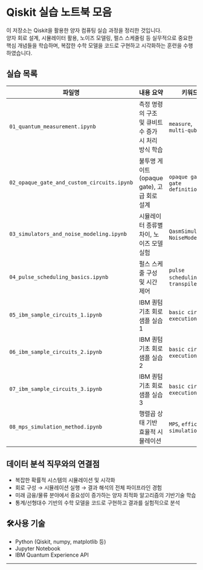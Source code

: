 
# Qiskit 실습 노트북 모음

이 저장소는 Qiskit을 활용한 양자 컴퓨팅 실습 과정을 정리한 것입니다.  
양자 회로 설계, 시뮬레이터 활용, 노이즈 모델링, 펄스 스케줄링 등 실무적으로 중요한 핵심 개념들을 학습하며, 복잡한 수학 모델을 코드로 구현하고 시각화하는 훈련을 수행하였습니다.

## 실습 목록

| 파일명 | 내용 요약 | 키워드 |
|--------|-----------|--------|
| `01_quantum_measurement.ipynb` | 측정 명령의 구조 및 큐비트 수 증가 시 처리 방식 학습 | `measure`, `multi-qubit` |
| `02_opaque_gate_and_custom_circuits.ipynb` | 불투명 게이트(opaque gate), 고급 회로 설계 | `opaque gate`, `gate definition` |
| `03_simulators_and_noise_modeling.ipynb` | 시뮬레이터 종류별 차이, 노이즈 모델 실험 | `QasmSimulator`, `NoiseModel` |
| `04_pulse_scheduling_basics.ipynb` | 펄스 스케줄 구성 및 시간 제어 | `pulse scheduling`, `transpiler` |
| `05_ibm_sample_circuits_1.ipynb` | IBM 퀀텀 기초 회로 샘플 실습 1 | `basic circuit`, `execution` |
| `06_ibm_sample_circuits_2.ipynb` | IBM 퀀텀 기초 회로 샘플 실습 2 | `basic circuit`, `execution` |
| `07_ibm_sample_circuits_3.ipynb` | IBM 퀀텀 기초 회로 샘플 실습 3 | `basic circuit`, `execution` |
| `08_mps_simulation_method.ipynb` | 행렬곱 상태 기반 효율적 시뮬레이션 | `MPS`, `efficient simulation` |

## 데이터 분석 직무와의 연결점

- 복잡한 확률적 시스템의 시뮬레이션 및 시각화
- 회로 구성 → 시뮬레이션 실행 → 결과 해석의 전체 파이프라인 경험
- 미래 금융/물류 분야에서 중요성이 증가하는 양자 최적화 알고리즘의 기반기술 학습
- 통계/선형대수 기반의 수학 모델을 코드로 구현하고 결과를 실험적으로 분석

## 🛠사용 기술

- Python (Qiskit, numpy, matplotlib 등)
- Jupyter Notebook
- IBM Quantum Experience API

---
